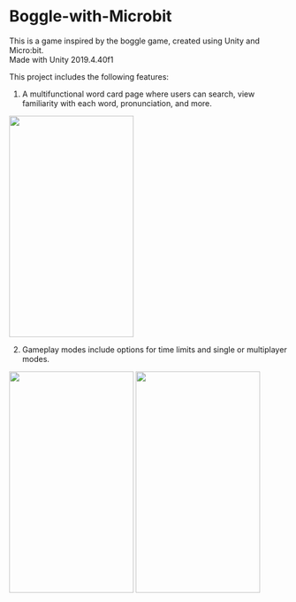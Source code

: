 # Boggle-with-Microbit
This is a game inspired by the boggle game, created using Unity and Micro:bit.  
Made with Unity 2019.4.40f1

This project includes the following features:
1. A multifunctional word card page where users can search, view familiarity with each word, pronunciation, and more.
<img src="https://github.com/JIANGJIAN-HUA/Boggle-with-Microbit/assets/154335123/a2cfcd88-055f-4e67-9b6c-b86d8b148a32" width="225" height="400">

2. Gameplay modes include options for time limits and single or multiplayer modes.
<img src="https://github.com/JIANGJIAN-HUA/Boggle-with-Microbit/assets/154335123/19559ea4-70cd-4b1e-bb62-098a4f449f88" width="225" height="400">
<img src="https://github.com/JIANGJIAN-HUA/Boggle-with-Microbit/assets/154335123/4cdb8104-0fc5-43ab-a90f-c24c511f8ab5" width="225" height="400">
